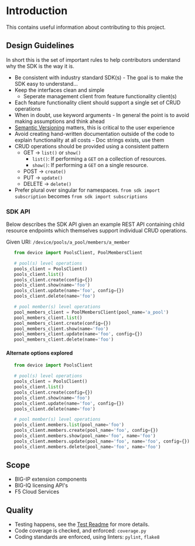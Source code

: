 # Introduction

This contains useful information about contributing to this project.

## Design Guidelines

In short this is the set of important rules to help contributors understand why the SDK is the way it is.

- Be consistent with industry standard SDK(s) - The goal is to make the SDK easy to understand...
- Keep the interfaces clean and simple
   - Seperate management client from feature functionality client(s)
- Each feature functionality client should support a single set of CRUD operations
- When in doubt, use keyword arguments - In general the point is to avoid making assumptions and think ahead
- [Semantic Versioning](https://semver.org) matters, this is critical to the user experience
- Avoid creating hand-written documentation outside of the code to explain functionality at all costs - Doc strings exists, use them
- CRUD operations should be provided using a consistent pattern
   - GET -> `list()` or `show()`
      - `list()`: If performing a `GET` on a collection of resources.
      - `show()`: If performing a `GET` on a single resource.
   - POST -> `create()`
   - PUT -> `update()`
   - DELETE -> `delete()`
- Prefer plural over singular for namespaces.  `from sdk import subscription` becomes `from sdk import subscriptions`

### SDK API

Below describes the SDK API given an example REST API containing child resource endpoints which themselves support individual CRUD operations.

Given URI: `/device/pools/a_pool/members/a_member`

```python
   from device import PoolsClient, PoolMembersClient

   # pool(s) level operations
   pools_client = PoolsClient()
   pools_client.list()
   pools_client.create(config={})
   pools_client.show(name='foo')
   pools_client.update(name='foo', config={})
   pools_client.delete(name='foo')

   # pool member(s) level operations
   pool_members_client = PoolMembersClient(pool_name='a_pool')
   pool_members_client.list()
   pool_members_client.create(config={})
   pool_members_client.show(name='foo')
   pool_members_client.update(name='foo', config={})
   pool_members_client.delete(name='foo')
```

#### Alternate options explored

```python
   from device import PoolsClient

   # pool(s) level operations
   pools_client = PoolsClient()
   pools_client.list()
   pools_client.create(config={})
   pools_client.show(name='foo')
   pools_client.update(name='foo', config={})
   pools_client.delete(name='foo')

   # pool member(s) level operations
   pools_client.members.list(pool_name='foo')
   pools_client.members.create(pool_name='foo', config={})
   pools_client.members.show(pool_name='foo', name='foo')
   pools_client.members.update(pool_name='foo', name='foo', config={})
   pools_client.members.delete(pool_name='foo', name='foo')
```

## Scope

- BIG-IP extension components
- BIG-IQ licensing API's
- F5 Cloud Services

## Quality

- Testing happens, see the [Test Readme](../tests/README.md) for more details.
- Code coverage is checked, and enforced: `coverage.py`
- Coding standards are enforced, using linters: `pylint`, `flake8`